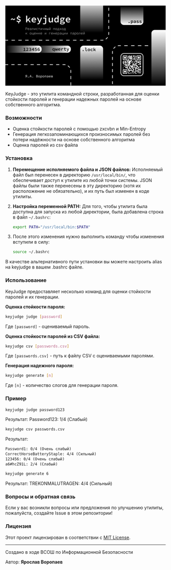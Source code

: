 ![KeyJudge](banner.png)

KeyJudge - это утилита командной строки, разработанная для оценки стойкости паролей и генерации надежных паролей на основе собственного алгоритма.

### Возможности

- Оценка стойкости паролей с помощью zxcvbn и Min-Entropy
- Генерация легкозапоминающихся произносимых паролей без потери надёжности на основе собственного алгоритма
- Оценка паролей из csv файла
  
### Установка

1. **Перемещение исполняемого файла и JSON файлов:**
   Исполняемый файл был перенесен в директорию `/usr/local/bin/`, что обеспечивает доступ к утилите из любой точки системы. JSON файлы были также перенесены в эту директорию (хотя их расположение не обязательно), и их путь был изменен в коде утилиты.

2. **Настройка переменной PATH:**
   Для того, чтобы утилита была доступна для запуска из любой директории, была добавлена строка в файл `~/.bashrc`:
   ```bash
   export PATH="/usr/local/bin:$PATH"
   ```
   
3. После этого изменения нужно выполнить команду чтобы изменения вступили в силу:
   ```bash
   source ~/.bashrc
   ```

В качестве альтернативного пути установки вы можете настроить alias на keyjudge в вашем .bashrc файле.

### Использование

KeyJudge предоставляет несколько команд для оценки стойкости паролей и их генерации.

**Оценка стойкости пароля:**
```bash
keyjudge judge [password]
```
Где `[password]` - оцениваемый пароль.


**Оценка стойкости паролей из CSV файла:**
```bash
keyjudge csv [passwords.csv]
```
Где `[passwords.csv]` - путь к файлу CSV с оцениваемыми паролями.


**Генерация надежного пароля:**
```bash
keyjudge generate [n]
```
Где `[n]` - количество слогов для генерации пароля.

### Пример

```bash
keyjudge judge password123
```
Результат: Password123: 1/4 (Слабый)

```bash
keyjudge csv passwords.csv
```
Результат:
```
Password1: 0/4 (Очень слабый)
CorrectHorseBatteryStaple: 4/4 (Сильный)
123456: 0/4 (Очень слабый)
a6#hcZ91L: 2/4 (Слабый)
```

```bash
keyjudge generate 6
```
Результат: TREKONMALUTRAGEN: 4/4 (Сильный)

### Вопросы и обратная связь

Если у вас возникли вопросы или предложения по улучшению утилиты, пожалуйста, создайте Issue в этом репозитории!

### Лицензия

Этот проект лицензирован в соответствии с [MIT License](LICENSE).

---
Создано в ходе ВСОШ по Информационной Безопасности

Автор: **Ярослав Воропаев**
